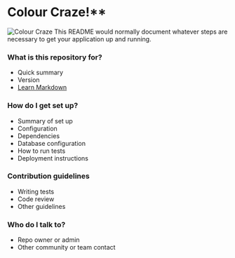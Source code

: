 # Colour Craze!** #
![Colour Craze](https://bitbucket.org/repo/5rpbpe/images/3724938250-Screen%20Shot%202016-03-09%20at%206.24.56%20PM.png)
This README would normally document whatever steps are necessary to get your application up and running.

### What is this repository for? ###

* Quick summary
* Version
* [Learn Markdown](https://bitbucket.org/tutorials/markdowndemo)

### How do I get set up? ###

* Summary of set up
* Configuration
* Dependencies
* Database configuration
* How to run tests
* Deployment instructions

### Contribution guidelines ###

* Writing tests
* Code review
* Other guidelines

### Who do I talk to? ###

* Repo owner or admin
* Other community or team contact
